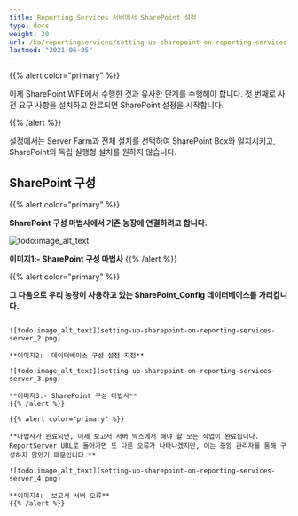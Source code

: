 ```yaml
---
title: Reporting Services 서버에서 SharePoint 설정
type: docs
weight: 30
url: /ko/reportingservices/setting-up-sharepoint-on-reporting-services-server/
lastmod: "2021-06-05"
---
```


{{% alert color="primary" %}}

이제 SharePoint WFE에서 수행한 것과 유사한 단계를 수행해야 합니다. 첫 번째로 사전 요구 사항을 설치하고 완료되면 SharePoint 설정을 시작합니다.

{{% /alert %}}

설정에서는 Server Farm과 전체 설치를 선택하여 SharePoint Box와 일치시키고, SharePoint의 독립 실행형 설치를 원하지 않습니다.

## SharePoint 구성

{{% alert color="primary" %}}

**SharePoint 구성 마법사에서 기존 농장에 연결하려고 합니다.**

![todo:image_alt_text](setting-up-sharepoint-on-reporting-services-server_1.png)

**이미지1:- SharePoint 구성 마법사**
{{% /alert %}}

{{% alert color="primary" %}}

**그 다음으로 우리 농장이 사용하고 있는 SharePoint_Config 데이터베이스를 가리킵니다.**
```  이 위치를 모르는 경우 중앙 관리의 시스템 설정 -> 이 농장의 서버 관리에서 확인할 수 있습니다.**

![todo:image_alt_text](setting-up-sharepoint-on-reporting-services-server_2.png)

**이미지2:- 데이터베이스 구성 설정 지정**

![todo:image_alt_text](setting-up-sharepoint-on-reporting-services-server_3.png)

**이미지3:- SharePoint 구성 마법사**
{{% /alert %}}

{{% alert color="primary" %}}

**마법사가 완료되면, 이제 보고서 서버 박스에서 해야 할 모든 작업이 완료됩니다. ReportServer URL로 돌아가면 또 다른 오류가 나타나겠지만, 이는 중앙 관리자를 통해 구성하지 않았기 때문입니다.**

![todo:image_alt_text](setting-up-sharepoint-on-reporting-services-server_4.png)

**이미지4:- 보고서 서버 오류**
{{% /alert %}}